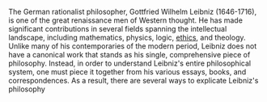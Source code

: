 The German rationalist philosopher, Gottfried Wilhelm Leibniz (1646-1716), is one of the great renaissance men of Western thought. He has made significant contributions in several fields spanning the intellectual landscape, including mathematics, physics, logic, [ethics](http://www.iep.utm.edu/ethics/), and theology. Unlike many of his contemporaries of the modern period, Leibniz does not have a canonical work that stands as his single, comprehensive piece of philosophy. Instead, in order to understand Leibniz's entire philosophical system, one must piece it together from his various essays, books, and correspondences. As a result, there are several ways to explicate Leibniz's philosophy